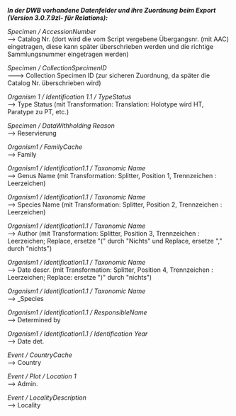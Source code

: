 ﻿***In der DWB vorhandene Datenfelder und ihre Zuordnung beim Export (Version 3.0.7.9zl- für Relations):***

_Specimen / AccessionNumber_  
-->  Catalog Nr.  (dort wird die vom Script vergebene Übergangsnr. (mit AAC) eingetragen, diese kann später überschrieben werden und die richtige Sammlungsnummer eingetragen werden)

_Specimen / CollectionSpecimenID_  
---> Collection Specimen ID (zur sicheren Zuordnung, da später die Catalog Nr. überschrieben wird)

_Organism 1 / Identification 1.1 / TypeStatus_  
--> Type Status (mit Transformation: Translation: Holotype wird HT, Paratype zu PT, etc.)  

_Specimen / DataWithholding Reason_  
--> Reservierung

_Organism1 / FamilyCache_    
-->  Family

_Organism1 / Identification1.1 / Taxonomic Name_  
--> Genus Name (mit Transformation: Splitter, Position 1, Trennzeichen : Leerzeichen)  

_Organism1 / Identification1.1 / Taxonomic Name_  
--> Species Name (mit Transformation: Splitter, Position 2, Trennzeichen : Leerzeichen)  

_Organism1 / Identification1.1 / Taxonomic Name_  
--> Author (mit Transformation: Splitter, Position 3, Trennzeichen : Leerzeichen; Replace, ersetze "(" durch "Nichts" und Replace, ersetze "," durch "nichts")  

_Organism1 / Identification1.1 / Taxonomic Name_  
--> Date descr. (mit Transformation: Splitter, Position 4, Trennzeichen : Leerzeichen; Replace: ersetze ")" durch "nichts")  

_Organism1 / Identification1.1 / Taxonomic Name_  
--> _Species  
 
_Organism1 / Identification1.1 / ResponsibleName_  
--> Determined by

_Organism1 / Identification1.1 / Identification Year_  
--> Date det.  


_Event / CountryCache_  
--> Country  

_Event / Plot / Location 1_  
--> Admin.

_Event / LocalityDescription_  
--> Locality  


